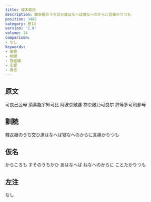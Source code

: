 ```yaml
---
title: 或本歌曰
description: 韓衣裾のうち交ひ逢はなへば寝なへのからに言痛かりつも
position: 3482
category: 巻14
version: '1.0'
volume: 14
comparison:
- なし
keywords:
- 東歌
- 相聞
- 尫柜蹋
- 恋愛
- 異伝
---
```


## 原文

可良己呂母 須素能宇知可比 阿波奈敝婆 祢奈敝乃可良尓 許等多可利都母

## 訓読

韓衣裾のうち交ひ逢はなへば寝なへのからに言痛かりつも

## 仮名

からころも すそのうちかひ あはなへば ねなへのからに ことたかりつも

## 左注

なし

